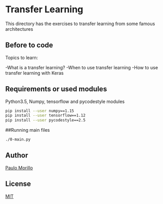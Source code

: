 # Transfer Learning

This directory has the exercises to transfer learning from
some famous architectures
## Before to code

Topics to learn:

-What is a transfer learning?
-When to use transfer learning
-How to use transfer learning with Keras


## Requirements or used modules
Python3.5, Numpy, tensorflow and pycodestyle modules


```bash
pip install --user numpy==1.15
pip install --user tensorflow==1.12
pip install --user pycodestyle==2.5
```

##Running main files
```bash
./0-main.py

```


## Author
[Paulo Morillo](https://www.linkedin.com/in/paulo-morillo-mu%C3%B1oz-191745143/)

## License
[MIT](https://choosealicense.com/licenses/mit/)